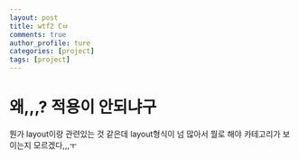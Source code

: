 ```yaml
---
layout: post
title: wtf2 Cㅂ
comments: true
author_profile: ture
categories: [project]
tags: [project]
---
```


# 왜,,,? 적용이 안되냐구

뭔가 layout이랑 관련있는 것 같은데 layout형식이 넘 많아서 뭘로 해야 카테고리가 보이는지 모르겠다,,,ㅜ
